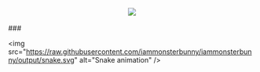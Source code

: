 
</p>
 <p align="center">
  <a href"https://discord.com/users/867236993683816458"><img src="https://lanyard.cnrad.dev/api/867236993683816458"/></a>
</p>
###
<br clear="both">

<img src="https://raw.githubusercontent.com/iammonsterbunny/iammonsterbunny/output/snake.svg" alt="Snake animation" />

###

